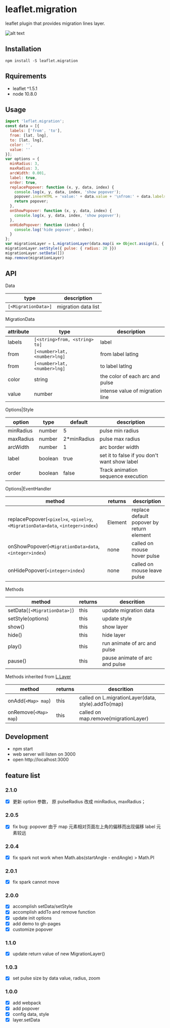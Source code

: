 # leaflet.migration
leaflet plugin that provides migration lines layer.

![alt text](public/example.jpg)

## Installation
```
npm install -S leaflet.migration
```

## Rquirements
- leaflet ^1.5.1
- node 10.8.0

## Usage

```javascript
import 'leflet.migration';
const data = [{
  labels: ['from', 'to'],
  from: [lat, lng],
  to: [lat, lng],
  color: '',
  value: ''
}];
var options = {
  minRadius: 3,
  maxRadius: 3,
  arcWidth: 0.001,
  label: true,
  order: true,
  replacePopover: function (x, y, data, index) {
    console.log(x, y, data, index, 'show popover');
    popover.innerHTML = 'value:' + data.value + '\nfrom:' + data.labels[1] + '\nto:' + data.labels[0]
    return popover;
  },
  onShowPopover: function (x, y, data, index) {
    console.log(x, y, data, index, 'show popover');
  },
  onHidePopover: function (index) {
    console.log('hide popover', index);
  }
};
var migrationLayer = L.migrationLayer(data.map(i => Object.assign(i, {  })), options);
migrationLayer.setStyle({ pulse: { radius: 20 }})
migrationLayer.setData([])
map.remove(migrationLayer)
```

## API

Data

type|description
--|--
`[<MigrationData>]`| migration data list

MigrationData

attribute|type|description
--|--|--
labels|`[<string>from, <string> to]`|label
from|`[<number>lat, <number>lng]`|from label latlng
from|`[<number>lat, <number>lng]`|to label latlng
color|string|the color of each arc and pulse
value|number|intense value of migration line

Options|Style

option|type|default|description
--|--|--|--
minRadius|number|5|pulse min radius
maxRadius|number|2*minRadius|pulse max radius
arcWidth|number|1|arc border width
label|boolean|true|set it to false if you don't want show label
order|boolean|false|Track animation sequence execution

Options|EventHandler

method|returns|description
--|--|--
replacePopover(`<pixel>x`, `<pixel>y`, `<MigrationData>data`, `<integer>index`)|Element|replace default popover by return element
onShowPopover(`<MigrationData>data`, `<integer>index`)|none|called on mouse hover pulse
onHidePopover(`<integer>index`)|none|called on mouse leave pulse

Methods

method|returns|descrition
--|--|--
setData(`[<MigrationData>]`)|this|update migration data
setStyle(options)|this|update style
show()|this|show layer
hide()|this|hide layer
play()|this|run animate of arc and pulse
pause()|this|pause animate of arc and pulse

Methods inherited from [L.Layer](https://leafletjs.com/reference-1.5.0.html#layer)

method|returns|descrition
--|--|--
onAdd(`<Map> map`)|this|called on L.migrationLayer(data, style).addTo(map)
onRemove(`<Map> map`)|this|called on map.remove(migrationLayer)

## Development
- npm start
- web server will listen on 3000
- open http://localhost:3000

## feature list
### 2.1.0
- [x] 更新 option 参数， 原 pulseRadius 改成 minRadius, maxRadius；

### 2.0.5
- [x] fix bug: popover 由于 map 元素相对页面左上角的偏移而出现偏移 label 元素较远


### 2.0.4
- [x] fix spark not work when Math.abs(startAngle - endAngle) > Math.PI

### 2.0.1
- [x] fix spark cannot move

### 2.0.0
- [x] accomplish setData/setStyle
- [x] accomplish addTo and remove function
- [x] update init options
- [x] add demo to gh-pages
- [x] customize popover

### 1.1.0
- [x] update return value of new MigrationLayer()

### 1.0.3
- [x] set pulse size by data value, radius, zoom

### 1.0.0
- [x] add webpack
- [x] add popover
- [x] config data, style
- [x] layer.setData
